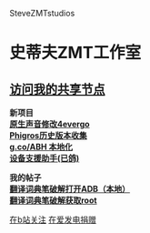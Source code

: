 SteveZMTstudios


# 史蒂夫ZMT工作室

[访问我的共享节点](http://stevezmtstudios.github.io/sharepoint)
-----

**新项目** <br>
[**原生声音修改4evergo**](https://github.com/SteveZMTstudios/SoundMod_4_evergo)<br>
[**Phigros历史版本收集**](https://stevezmtstudios.github.io/Phigros-history/)<br>
[**g.co/ABH 本地化**](https://si1vr.github.io/ABH)<br>
[**设备支援助手(已鸽)**](https://github.com/SteveZMTstudios/Device-Helper/)<br>

**我的帖子** <br>
[**翻译词典笔破解打开ADB（本地）**](https://www.coolapk.com/feed/49767646?shareKey=YWNkMzBmNTU4NmY3NjU1ODhiY2Y~&shareUid=22536770&shareFrom=com.coolapk.market_13.3.6)<br>
[**翻译词典笔破解获取root**](https://www.coolapk.com/feed/50533639?shareKey=ZTY5NDM3NWYyYTBjNjU1ODhhODI~&shareUid=22536770&shareFrom=com.coolapk.market_13.3.6)



[在b站关注](https://space.bilibili.com/474130186)
  [在爱发电捐赠](https://afdian.net/@stevezmtstudios)
